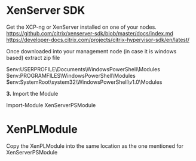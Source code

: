 # XenServer SDK

Get the XCP-ng or XenServer installed on one of your nodes.<br>
https://github.com/citrix/xenserver-sdk/blob/master/docs/index.md<br>
https://developer-docs.citrix.com/projects/citrix-hypervisor-sdk/en/latest/<br>

Once downloaded into your management node (in case it is windows based) extract zip file<br>

  $env:USERPROFILE\Documents\WindowsPowerShell\Modules<br>
  $env:PROGRAMFILES\WindowsPowerShell\Modules<br>
  $env:SystemRoot\system32\WindowsPowerShell\v1.0\Modules<br>

**3.** Import the Module

  Import-Module XenServerPSModule

# XenPLModule

Copy the XenPLModule into the same location as the one mentioned for XenServerPSModule
